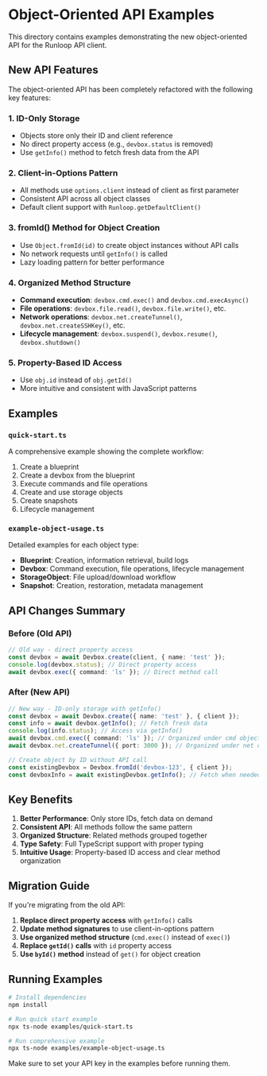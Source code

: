 # Object-Oriented API Examples

This directory contains examples demonstrating the new object-oriented API for the Runloop API client.

## New API Features

The object-oriented API has been completely refactored with the following key features:

### 1. ID-Only Storage
- Objects store only their ID and client reference
- No direct property access (e.g., `devbox.status` is removed)
- Use `getInfo()` method to fetch fresh data from the API

### 2. Client-in-Options Pattern
- All methods use `options.client` instead of client as first parameter
- Consistent API across all object classes
- Default client support with `Runloop.getDefaultClient()`

### 3. fromId() Method for Object Creation
- Use `Object.fromId(id)` to create object instances without API calls
- No network requests until `getInfo()` is called
- Lazy loading pattern for better performance

### 4. Organized Method Structure
- **Command execution**: `devbox.cmd.exec()` and `devbox.cmd.execAsync()`
- **File operations**: `devbox.file.read()`, `devbox.file.write()`, etc.
- **Network operations**: `devbox.net.createTunnel()`, `devbox.net.createSSHKey()`, etc.
- **Lifecycle management**: `devbox.suspend()`, `devbox.resume()`, `devbox.shutdown()`

### 5. Property-Based ID Access
- Use `obj.id` instead of `obj.getId()`
- More intuitive and consistent with JavaScript patterns

## Examples

### `quick-start.ts`
A comprehensive example showing the complete workflow:
1. Create a blueprint
2. Create a devbox from the blueprint
3. Execute commands and file operations
4. Create and use storage objects
5. Create snapshots
6. Lifecycle management

### `example-object-usage.ts`
Detailed examples for each object type:
- **Blueprint**: Creation, information retrieval, build logs
- **Devbox**: Command execution, file operations, lifecycle management
- **StorageObject**: File upload/download workflow
- **Snapshot**: Creation, restoration, metadata management

## API Changes Summary

### Before (Old API)
```typescript
// Old way - direct property access
const devbox = await Devbox.create(client, { name: 'test' });
console.log(devbox.status); // Direct property access
await devbox.exec({ command: 'ls' }); // Direct method call
```

### After (New API)
```typescript
// New way - ID-only storage with getInfo()
const devbox = await Devbox.create({ name: 'test' }, { client });
const info = await devbox.getInfo(); // Fetch fresh data
console.log(info.status); // Access via getInfo()
await devbox.cmd.exec({ command: 'ls' }); // Organized under cmd object
await devbox.net.createTunnel({ port: 3000 }); // Organized under net object

// Create object by ID without API call
const existingDevbox = Devbox.fromId('devbox-123', { client });
const devboxInfo = await existingDevbox.getInfo(); // Fetch when needed
```

## Key Benefits

1. **Better Performance**: Only store IDs, fetch data on demand
2. **Consistent API**: All methods follow the same pattern
3. **Organized Structure**: Related methods grouped together
4. **Type Safety**: Full TypeScript support with proper typing
5. **Intuitive Usage**: Property-based ID access and clear method organization

## Migration Guide

If you're migrating from the old API:

1. **Replace direct property access** with `getInfo()` calls
2. **Update method signatures** to use client-in-options pattern
3. **Use organized method structure** (`cmd.exec()` instead of `exec()`)
4. **Replace `getId()` calls** with `id` property access
5. **Use `byId()` method** instead of `get()` for object creation

## Running Examples

```bash
# Install dependencies
npm install

# Run quick start example
npx ts-node examples/quick-start.ts

# Run comprehensive example
npx ts-node examples/example-object-usage.ts
```

Make sure to set your API key in the examples before running them.